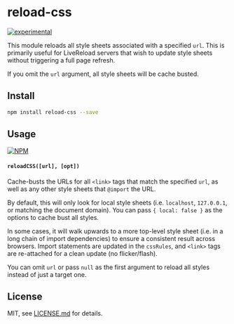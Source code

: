 # reload-css

[![experimental](http://badges.github.io/stability-badges/dist/experimental.svg)](http://github.com/badges/stability-badges)

This module reloads all style sheets associated with a specified `url`. This is primarily useful for LiveReload servers that wish to update style sheets without triggering a full page refresh.

If you omit the `url` argument, all style sheets will be cache busted.

## Install

```sh
npm install reload-css --save
```

## Usage

[![NPM](https://nodei.co/npm/reload-css.png)](https://www.npmjs.com/package/reload-css)

#### `reloadCSS([url], [opt])`

Cache-busts the URLs for all `<link>` tags that match the specified `url`, as well as any other style sheets that `@import` the URL.

By default, this will only look for local style sheets (i.e. `localhost`, `127.0.0.1`, or matching the document domain). You can pass `{ local: false }` as the options to cache bust all styles.

In some cases, it will walk upwards to a more top-level style sheet (i.e. in a long chain of import dependencies) to ensure a consistent result across browsers. Import statements are updated in the `cssRules`, and `<link>` tags are re-attached for a clean update (no flicker/flash).

You can omit `url` or pass `null` as the first argument to reload all styles instead of just a target one.

## License

MIT, see [LICENSE.md](http://github.com/Jam3/reload-css/blob/master/LICENSE.md) for details.
